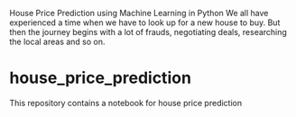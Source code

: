 House Price Prediction using Machine Learning in Python
We all have experienced a time when we have to look up for a new house to buy. But then the journey begins with a lot of frauds, negotiating deals, researching the local areas and so on.
# house_price_prediction
This repository contains a notebook for house price prediction
